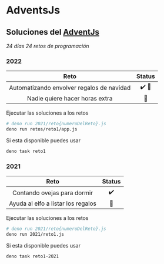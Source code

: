 # AdventsJs

## Soluciones del [AdventJs](https://adventjs.dev/)

_24 días_ _24 retos de programación_

### 2022

| Reto                                      | Status                    |
| :--------------------------------:        | :----------------:        |
| Automatizando envolver regalos de navidad | :heavy_check_mark: :tada: |
| Nadie quiere hacer horas extra            | :pushpin:                 |

Ejecutar las soluciones a los retos

```bash
# deno run 2021/reto{numeroDelReto}.js
deno run retos/reto1/app.js 
```
Si esta disponible puedes usar

```bash
deno task reto1
```

### 2021 

| Reto                               | Status             |
| :--------------------------------: | :----------------: |
| Contando ovejas para dormir        | :heavy_check_mark: |
| Ayuda al elfo a listar los regalos | :pushpin:          |

Ejecutar las soluciones a los retos

```bash
# deno run 2021/reto{numeroDelReto}.js
deno run 2021/reto1.js 
```
Si esta disponible puedes usar

```bash
deno task reto1-2021
```









